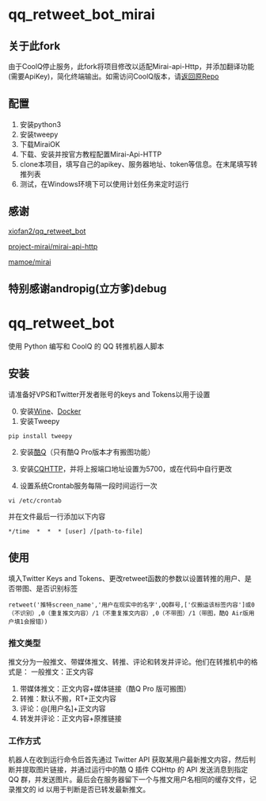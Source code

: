 # qq_retweet_bot_mirai
## 关于此fork
由于CoolQ停止服务，此fork将项目修改以适配Mirai-api-Http，并添加翻译功能(需要ApiKey)，简化终端输出。如需访问CoolQ版本，请[返回原Repo](https://github.com/xiofan2/qq_retweet_bot "xiofan2/qq_retweet_bot")

## 配置
1. 安装python3
2. 安装tweepy
3. 下载MiraiOK
4. 下载、安装并按官方教程配置Mirai-Api-HTTP
5. clone本项目，填写自己的apikey、服务器地址、token等信息。在末尾填写转推列表
6. 测试，在Windows环境下可以使用计划任务来定时运行

## 感谢
[xiofan2/qq_retweet_bot](https://github.com/xiofan2/qq_retweet_bot)

[project-mirai/mirai-api-http](https://github.com/project-mirai/mirai-api-http)

[mamoe/mirai](https://github.com/mamoe/mirai/tree/master)

特别感谢andropig(立方爹)debug
---
# qq_retweet_bot
使用 Python 编写和 CoolQ 的 QQ 转推机器人脚本

## 安装
请准备好VPS和Twitter开发者账号的keys and Tokens以用于设置

0. 安装<a href="https://www.winehq.org/">Wine</a>、<a href="https://www.docker.com/">Docker</a>
1. 安装Tweepy
<pre><code>pip install tweepy</pre></code>
2. 安装<a href="https://cqp.cc/">酷Q</a>（只有酷Q Pro版本才有搬图功能）

3. 安装<a href="https://cqhttp.cc/">CQHTTP</a>，并将上报端口地址设置为5700，或在代码中自行更改
4. 设置系统Crontab服务每隔一段时间运行一次
<pre><code>vi /etc/crontab</pre></code>
并在文件最后一行添加以下内容
<pre><code>*/time  *  *  * [user] /[path-to-file]</pre></code>

## 使用

填入Twitter Keys and Tokens、更改retweet函数的参数以设置转推的用户、是否带图、是否识别标签
<pre><code>retweet('推特screen_name','用户在现实中的名字',QQ群号,['仅搬运该标签内容']或0（不识别）,0（重复推文内容）/1（不重复推文内容）,0（不带图）/1（带图，酷Q Air版用户填1会报错）)</pre></code>

### 推文类型
推文分为一般推文、带媒体推文、转推、评论和转发并评论。他们在转推机中的格式是：
一般推文：正文内容
1. 带媒体推文：正文内容+媒体链接（酷Q Pro 版可搬图）
2. 转推：默认不搬，RT+正文内容
3. 评论：@[用户名]+正文内容
4. 转发并评论：正文内容+原推链接

### 工作方式
机器人在收到运行命令后首先通过 Twitter API 获取某用户最新推文内容，然后判断并提取图片链接，并通过运行中的酷 Q 插件 CQHttp 的 API 发送消息到指定 QQ 群，并发送图片。最后会在服务器留下一个与推文用户名相同的缓存文件，记录推文的 id 以用于判断是否已转发最新推文。
